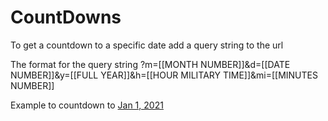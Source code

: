# CountDowns
To get a countdown to a specific date add a query string to the url

The format for the query string ?m=[[MONTH NUMBER]]&d=[[DATE NUMBER]]&y=[[FULL YEAR]]&h=[[HOUR MILITARY TIME]]&mi=[[MINUTES NUMBER]]

Example to countdown to [Jan 1, 2021](https://interdevgis.github.io/CountDowns/?m=1&d=1&h=0&m=8&mi=00&y=2021)
